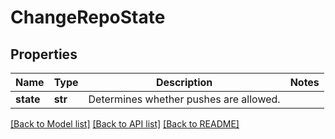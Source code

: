 # ChangeRepoState

## Properties
Name | Type | Description | Notes
------------ | ------------- | ------------- | -------------
**state** | **str** | Determines whether pushes are allowed. | 

[[Back to Model list]](../README.md#documentation-for-models) [[Back to API list]](../README.md#documentation-for-api-endpoints) [[Back to README]](../README.md)

